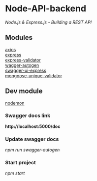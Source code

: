 # Node-API-backend
*Node.js &amp; Express.js - Building a REST API*

## Modules
[axios](https://www.npmjs.com/package/axios) <br>
[express](https://www.npmjs.com/package/express) <br>
[express-validator](https://www.npmjs.com/package/express-validator) <br>
[wagger-autogen](https://www.npmjs.com/package/swagger-autogen)<br>
[swagger-ui-express](https://www.npmjs.com/package/swagger-ui-express)<br>
[mongoose-unique-validator](https://www.npmjs.com/package/mongoose-unique-validator)<br>

## Dev module
[nodemon](https://www.npmjs.com/package/nodemon)<br>

### Swagger docs link
<b>http://localhost:5000/doc</b>

### Update swagger docs
*npm run swagger-autogen*

### Start project
*npm start*